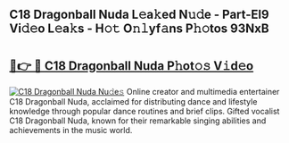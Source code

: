 ## C18 Dragonball Nuda L𝚎a𝚔ed N𝚞𝚍e - Part-El9 Vi𝚍𝚎o L𝚎a𝚔s - H𝚘𝚝 O𝚗𝚕yf𝚊ns P𝚑𝚘tos 93NxB

# <h2><a href="http://kf4snz.oniu.top/?m=C18+Dragonball+Nuda">🔗👉 🔴 C18 Dragonball Nuda P𝚑ot𝚘𝚜 V𝚒d𝚎o</a></h2>

[![C18 Dragonball Nuda Nu𝚍e𝚜](https://i.imgur.com/0qMVB7G.gif)](http://kf4snz.oniu.top/?m=C18+Dragonball+Nuda)
Online creator and multimedia entertainer C18 Dragonball Nuda, acclaimed for distributing dance and lifestyle knowledge through popular dance routines and brief clips. Gifted vocalist C18 Dragonball Nuda, known for their remarkable singing abilities and achievements in the music world.  
